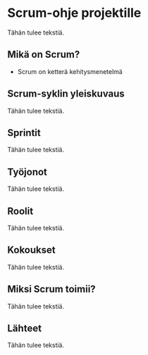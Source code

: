 # Scrum-ohje projektille
Tähän tulee tekstiä.



## Mikä on Scrum?
- Scrum on ketterä kehitysmenetelmä



## Scrum-syklin yleiskuvaus
Tähän tulee tekstiä.



## Sprintit
Tähän tulee tekstiä.



## Työjonot
Tähän tulee tekstiä.



## Roolit
Tähän tulee tekstiä.



## Kokoukset
Tähän tulee tekstiä.



## Miksi Scrum toimii?
Tähän tulee tekstiä.



## Lähteet
Tähän tulee tekstiä.